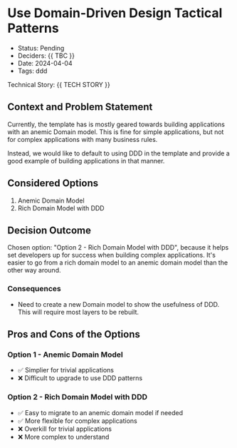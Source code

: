 # Use Domain-Driven Design Tactical Patterns

- Status: Pending <!-- optional: draft | proposed | rejected | accepted | deprecated | … | superseded by [xxx](yyyymmdd-xxx.md) -->
- Deciders: {{ TBC }} <!-- optional: list everyone involved in the decision -->
- Date: 2024-04-04 <!-- optional. YYYY-MM-DD when the decision was last updated. To customize the ordering without relying on Git creation dates and filenames -->
- Tags: ddd <!-- optional: space and/or comma-separated list of tags -->

Technical Story: {{ TECH STORY }} <!-- optional: description | ticket/issue URL -->

## Context and Problem Statement

Currently, the template has is mostly geared towards building applications with an anemic Domain model.  This is fine for simple applications, but not for complex applications with many business rules.

Instead, we would like to default to using DDD in the template and provide a good example of building applications in that manner.

## Considered Options

1. Anemic Domain Model
2. Rich Domain Model with DDD

## Decision Outcome

Chosen option: "Option 2 - Rich Domain Model with DDD", because it helps set developers up for success when building complex applications.  It's easier to go from a rich domain model to an anemic domain model than the other way around.

### Consequences <!-- optional -->

- Need to create a new Domain model to show the usefulness of DDD.  This will require most layers to be rebuilt.

## Pros and Cons of the Options <!-- optional -->

### Option 1 - Anemic Domain Model

- ✅ Simplier for trivial applications
- ❌ Difficult to upgrade to use DDD patterns

### Option 2 - Rich Domain Model with DDD

- ✅ Easy to migrate to an anemic domain model if needed
- ✅ More flexible for complex applications
- ❌ Overkill for trivial applications
- ❌ More complex to understand
